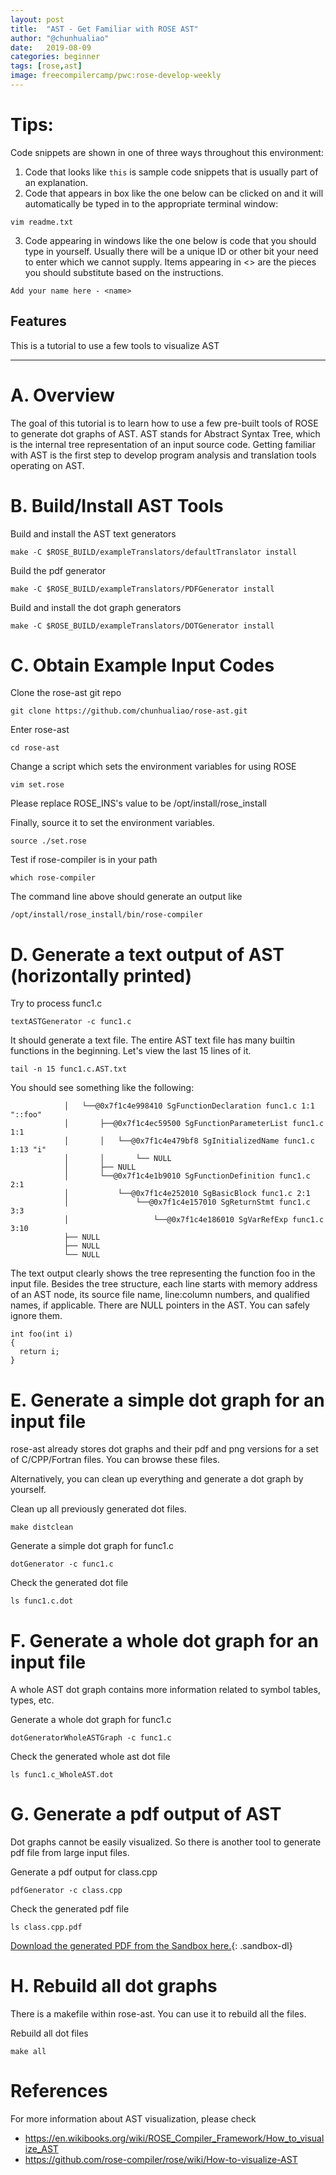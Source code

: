 ```yaml
---
layout: post
title:  "AST - Get Familiar with ROSE AST"
author: "@chunhualiao"
date:   2019-08-09
categories: beginner
tags: [rose,ast]
image: freecompilercamp/pwc:rose-develop-weekly
---
```


# Tips:

Code snippets are shown in one of three ways throughout this environment:

1. Code that looks like `this` is sample code snippets that is usually part of an explanation.
2. Code that appears in box like the one below can be clicked on and it will automatically be typed in to the appropriate terminal window:
```.term1
vim readme.txt
```

3. Code appearing in windows like the one below is code that you should type in yourself. Usually there will be a unique ID or other bit your need to enter which we cannot supply. Items appearing in <> are the pieces you should substitute based on the instructions.
```
Add your name here - <name>
```

## Features
This is a tutorial to use a few tools to visualize AST

---

# A. Overview

The goal of this tutorial is to learn how to use a few pre-built tools of ROSE to generate dot graphs of AST.
AST stands for Abstract Syntax Tree, which is the internal tree representation of an input source code.
Getting familiar with AST is the first step to develop program analysis and translation tools operating on AST.

# B. Build/Install AST Tools

Build and install the AST text generators
```.term1
make -C $ROSE_BUILD/exampleTranslators/defaultTranslator install
```

Build the pdf generator
```.term1
make -C $ROSE_BUILD/exampleTranslators/PDFGenerator install
```

Build and install the dot graph generators
```.term1
make -C $ROSE_BUILD/exampleTranslators/DOTGenerator install
```

# C. Obtain Example Input Codes

Clone the rose-ast git repo
```.term1
git clone https://github.com/chunhualiao/rose-ast.git
```
Enter rose-ast
```.term1
cd rose-ast
```
Change a script which sets the environment variables for using ROSE
```.term1
vim set.rose
```

Please replace ROSE_INS's value to be /opt/install/rose_install

Finally, source it to set the environment variables.
```.term1
source ./set.rose
```

Test if rose-compiler is in your path
```.term1
which rose-compiler
```

The command line above should generate an output like
```
/opt/install/rose_install/bin/rose-compiler
```

# D. Generate a text output of AST (horizontally printed)

Try to process func1.c
```.term1
textASTGenerator -c func1.c
```
It should generate a text file. 
The entire AST text file has many builtin functions in the beginning. 
Let's view the last 15 lines of it.
```.term1
tail -n 15 func1.c.AST.txt
```
You should see something like the following:
```
            │   └──@0x7f1c4e998410 SgFunctionDeclaration func1.c 1:1 "::foo"
            │       ├──@0x7f1c4ec59500 SgFunctionParameterList func1.c 1:1
            │       │   └──@0x7f1c4e479bf8 SgInitializedName func1.c 1:13 "i"
            │       │       └── NULL
            │       ├── NULL
            │       └──@0x7f1c4e1b9010 SgFunctionDefinition func1.c 2:1
            │           └──@0x7f1c4e252010 SgBasicBlock func1.c 2:1
            │               └──@0x7f1c4e157010 SgReturnStmt func1.c 3:3
            │                   └──@0x7f1c4e186010 SgVarRefExp func1.c 3:10
            ├── NULL
            ├── NULL
            └── NULL
```
The text output clearly shows the tree representing the function foo in the input file. Besides the tree structure, each line starts with memory address of an AST node, its source file name, line:column numbers, and qualified names, if applicable. There are NULL pointers in the AST. You can safely ignore them. 
```
int foo(int i)
{
  return i;
}
```

# E. Generate a simple dot graph for an input file
rose-ast already stores dot graphs and their pdf and png versions for a set of C/CPP/Fortran files.
You can browse these files.

Alternatively, you can clean up everything and generate a dot graph by yourself.


Clean up all previously generated dot files.
```.term1
make distclean
```

Generate a simple dot graph for func1.c
```.term1
dotGenerator -c func1.c
```

Check the generated dot file
```.term1
ls func1.c.dot
```

# F. Generate a whole dot graph for an input file
A whole AST dot graph contains more information related to symbol tables, types, etc.

Generate a whole dot graph for func1.c
```.term1
dotGeneratorWholeASTGraph -c func1.c
```

Check the generated whole ast dot file
```.term1
ls func1.c_WholeAST.dot
```

# G. Generate a pdf output of AST
Dot graphs cannot be easily visualized. So there is another tool to generate pdf file from large input files.

Generate a pdf output for class.cpp
```.term1
pdfGenerator -c class.cpp
```

Check the generated pdf file
```.term1
ls class.cpp.pdf
```

[Download the generated PDF from the Sandbox here.](/home/freecc/rose-ast/class.cpp.pdf;application/pdf){: .sandbox-dl}

# H. Rebuild all dot graphs

There is a makefile within rose-ast. You can use it to rebuild all the files.

Rebuild all dot files
```.term1
make all
```

# References

For more information about AST visualization, please check
* https://en.wikibooks.org/wiki/ROSE_Compiler_Framework/How_to_visualize_AST
* https://github.com/rose-compiler/rose/wiki/How-to-visualize-AST

